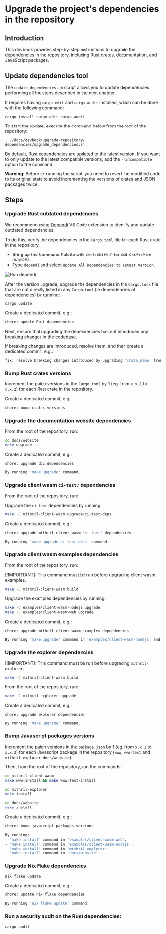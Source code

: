 # Upgrade the project's dependencies in the repository

## Introduction

This devbook provides step-by-step instructions to upgrade the dependencies in the repository, including Rust crates, documentation, and JavaScript packages.

## Update dependencies tool

The `update_dependencies.sh` script allows you to update dependencies performing all the steps described in the next chapter.

It requires having `cargo-edit` and `cargo-audit` installed, which can be done with the following command:

```
cargo install cargo-edit cargo-audit
```

To start the update, execute the command below from the root of the repository:

```
. ./docs/devbook/upgrade-repository-dependencies/upgrade_dependencies.sh
```

By default, Rust dependencies are updated to the latest version. If you want to only update to the latest compatible versions, add the `--incompatible` option to the command.

**Warning**: Before re-running the script, you need to revert the modified code to its original state to avoid incrementing the versions of crates and JSON packages twice.

## Steps

### Upgrade Rust outdated dependencies

We recommend using [Dependi](https://dependi.io/) VS Code extension to identify and update outdated dependencies.

To do this, verify the dependencies in the `Cargo.toml` file for each Rust crate in the repository.

- Bring up the Command Palette with `Ctrl+Shift+P` (or `Cmd+Shift+P` on macOS).
- Type `dependi` and select `Update All Dependencies to Latest Version`.

![Run dependi](./img/run-dependi.png)

After the version upgrade, upgrade the dependencies in the `Cargo.lock` file that are not directly listed in any `Cargo.toml` (ie dependencies of dependencies) by running:

```bash
cargo update
```

Create a dedicated commit, e.g.:

```bash
chore: update Rust dependencies
```

Next, ensure that upgrading the dependencies has not introduced any breaking changes in the codebase.

If breaking changes are introduced, resolve them, and then create a dedicated commit, e.g.:

```bash
fix: resolve breaking changes introduced by upgrading 'crate_name' from 'x.0.99' to 'x.1.0'
```

### Bump Rust crates versions

Increment the patch versions in the `Cargo.toml` by 1 (eg. from `x.x.1` to `x.x.2`) for each Rust crate in the repository.

Create a dedicated commit, e.g:

```bash
chore: bump crates versions
```

### Upgrade the documentation website dependencies

From the root of the repository, run:

```bash
cd docs/website
make upgrade
```

Create a dedicated commit, e.g.:

```bash
chore: upgrade doc dependencies

By running 'make upgrade' command.
```

### Upgrade client wasm `ci-test/` dependencies

From the root of the repository, run:

Upgrade the `ci-test` dependencies by running:

```bash
make -C mithril-client-wasm upgrade-ci-test-deps
```

Create a dedicated commit, e.g.:

```bash
chore: upgrade mithril client wasm 'ci-test' dependencies

By running 'make upgrade-ci-test-deps' command.
```

### Upgrade client wasm examples dependencies

From the root of the repository, run:

[!IMPORTANT]: This command must be run before upgrading client wasm examples.

```bash
make -C mithril-client-wasm build
```

Upgrade the examples dependencies by running:

```bash
make -C examples/client-wasm-nodejs upgrade
make -C examples/client-wasm-web upgrade
```

Create a dedicated commit, e.g.:

```bash
chore: upgrade mithril client wasm examples dependencies

By running 'make upgrade' command in 'examples/client-wasm-nodejs' and 'examples/client-wasm-web'.
```

### Upgrade the explorer dependencies

[!IMPORTANT]: This command must be run before upgrading `mithril-explorer`.

```bash
make -C mithril-client-wasm build
```

From the root of the repository, run:

```bash
make -C mithril-explorer upgrade
```

Create a dedicated commit, e.g.:

```bash
chore: upgrade explorer dependencies

By running 'make upgrade' command.
```

### Bump Javascript packages versions

Increment the patch versions in the `package.json` by 1 (eg. from `x.x.1` to `x.x.2`) for each Javascript package in the repository (`www`, `www-test` and `mithril-explorer`, `docs/website`).

Then, from the root of the repository, run the commands:

```bash
cd mithril-client-wasm
make www-install && make www-test-install
```

```bash
cd mithril-explorer
make install
```

```bash
cd docs/website
make install
```

Create a dedicated commit, e.g.:

```bash
chore: bump javascript packages versions

By running:
- 'make install' command in 'examples/client-wasm-web'.
- 'make install' command in 'examples/client-wasm-nodejs'.
- 'make install' command in 'mithril-explorer'.
- 'make install' command in 'docs/website'.
```

### Upgrade Nix Flake dependencies

```bash
nix flake update
```

Create a dedicated commit, e.g.:

```bash
chore: update nix flake dependencies

By running 'nix flake update' command.
```

### Run a security audit on the Rust dependencies:

```bash
cargo audit
```
